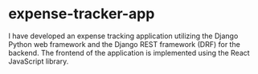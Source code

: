# expense-tracker-app
I have developed an expense tracking application utilizing the Django Python web framework and the Django REST framework (DRF) for the backend. The frontend of the application is implemented using the React JavaScript library.
